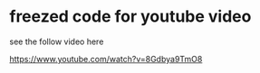 # freezed code for youtube video 
see the follow video here 

https://www.youtube.com/watch?v=8Gdbya9TmO8

